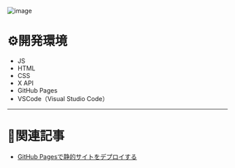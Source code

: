 ![image](https://github.com/user-attachments/assets/d60914a4-f7a5-4a50-911a-3acc4e369deb)

# ⚙️開発環境
- JS
- HTML
- CSS
- X API
- GitHub Pages
- VSCode（Visual Studio Code）

---

# 📗関連記事
- [GitHub Pagesで静的サイトをデプロイする](https://zenn.dev/comsize_press/articles/42f8f9f978a6ef)

